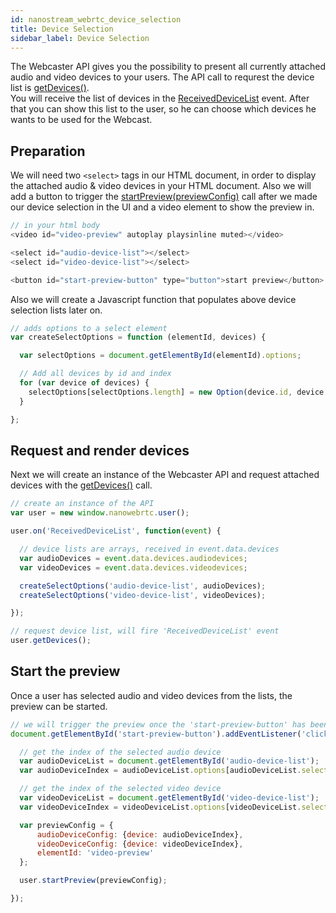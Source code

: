 ```yaml
---
id: nanostream_webrtc_device_selection
title: Device Selection
sidebar_label: Device Selection
---
```


The Webcaster API gives you the possibility to present all currently attached audio and video devices to your users.
The API call to requrest the device list is [getDevices()](../webrtc/nanostream_webrtc_api#rtcusergetdevices).<br>
You will receive the list of devices in the [ReceivedDeviceList](nanostream_webrtc_api#rtcuserRtcUser+event_ReceivedDeviceList) event. After that you can show this list to the user, so he can choose which devices he wants to be used for the Webcast.

## Preparation

We will need two `<select>` tags in our HTML document, in order to display the attached audio & video devices in your HTML document. Also we will add a button to trigger the [startPreview(previewConfig)](nanostream_webrtc_api/#rtcuserstartpreviewconfig) call after we made our device selection in the UI and a video element to show the preview in.

```js
// in your html body
<video id="video-preview" autoplay playsinline muted></video>

<select id="audio-device-list"></select>
<select id="video-device-list"></select>

<button id="start-preview-button" type="button">start preview</button>
```

Also we will create a Javascript function that populates above device selection lists later on.

```js
// adds options to a select element
var createSelectOptions = function (elementId, devices) {

  var selectOptions = document.getElementById(elementId).options;

  // Add all devices by id and index
  for (var device of devices) {
    selectOptions[selectOptions.length] = new Option(device.id, device.index);
  }

};
```

## Request and render devices

Next we will create an instance of the Webcaster API and request attached devices with the [getDevices()](nanostream_webrtc_api/#rtcusergetdevices) call.

```js
// create an instance of the API
var user = new window.nanowebrtc.user();

user.on('ReceivedDeviceList', function(event) {

  // device lists are arrays, received in event.data.devices
  var audioDevices = event.data.devices.audiodevices;
  var videoDevices = event.data.devices.videodevices;

  createSelectOptions('audio-device-list', audioDevices);
  createSelectOptions('video-device-list', videoDevices);

});

// request device list, will fire 'ReceivedDeviceList' event
user.getDevices();
```

## Start the preview

Once a user has selected audio and video devices from the lists, the preview can be started.

```js
// we will trigger the preview once the 'start-preview-button' has been clicked.
document.getElementById('start-preview-button').addEventListener('click', function() {

  // get the index of the selected audio device
  var audioDeviceList = document.getElementById('audio-device-list');
  var audioDeviceIndex = audioDeviceList.options[audioDeviceList.selectedIndex].value;

  // get the index of the selected video device
  var videoDeviceList = document.getElementById('video-device-list');
  var videoDeviceIndex = videoDeviceList.options[videoDeviceList.selectedIndex].value;

  var previewConfig = {
      audioDeviceConfig: {device: audioDeviceIndex},
      videoDeviceConfig: {device: videoDeviceIndex},
      elementId: 'video-preview'
  };

  user.startPreview(previewConfig);

});
```
